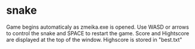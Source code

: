 # snake
Game begins automaticaly as zmeika.exe is opened.
Use WASD or arrows to control the snake and SPACE to restart the game. 
Score and Hightscore are displayed at the top of the window.
Highscore is stored in "best.txt"

